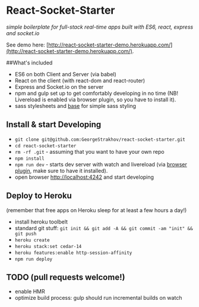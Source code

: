 # React-Socket-Starter
_simple boilerplate for full-stack real-time apps built with ES6, react, express and socket.io_

See demo here: [http://react-socket-starter-demo.herokuapp.com/](http://react-socket-starter-demo.herokuapp.com/).

##What's included

* ES6 on both Client and Server (via babel)
* React on the client (with react-dom and react-router)
* Express and Socket.io on the server
* npm and gulp set up to get comfortably developing in no time (NB! Livereload is enabled via browser plugin, so you have to install it).
* sass stylesheets and [base](http://getbase.com) for simple sass styling

## Install & start Developing

* `git clone git@github.com:GeorgeStrakhov/react-socket-starter.git`
* `cd react-socket-starter`
* `rm -rf .git` - assuming that you want to have your own repo
* `npm install`
* `npm run dev` - starts dev server with watch and livereload (via [browser plugin](http://livereload.com/), make sure to have it installed).
* open browser [http://localhost:4242](http://localhost:4242) and start developing

## Deploy to Heroku
(remember that free apps on Heroku sleep for at least a few hours a day!)

* install heroku toolbelt
* standard git stuff: `git init && git add -A && git commit -am "init" && git push`
* `heroku create`
* `heroku stack:set cedar-14`
* `heroku features:enable http-session-affinity`
* `npm run deploy`



## TODO (pull requests welcome!)

* enable HMR
* optimize build process: gulp should run incremental builds on watch
